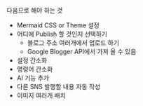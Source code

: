 다음으로 해야 하는 것
- Mermaid CSS or Theme 설정
- 어디에 Publish 할 것인지 선택하기
    - 블로그 주소 여러개에서 업로드 하기
    - Google Blogger API에서 가져 올 수 있음
- 설정 간소화
- 명령어 간소화
- AI 기능 추가
- 다른 SNS 발행할 내용 자동 작성
- 이미지 여러개 배치
